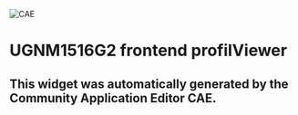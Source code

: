 ![CAE](https://github.com/CAE-Community-Application-Editor/application-UGNM1516G2-app/blob/gh-pages/frontendComponent-UGNM1516G2-frontend-profilViewer/img/logo.png)  

UGNM1516G2 frontend profilViewer
===================


This widget was automatically generated by the Community Application Editor CAE.  
---------------
